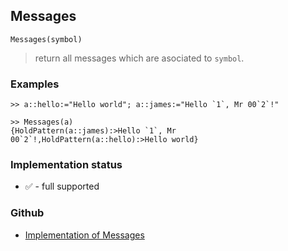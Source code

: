 ## Messages

```
Messages(symbol)
```

> return all messages which are asociated to `symbol`.

### Examples

```
>> a::hello:="Hello world"; a::james:="Hello `1`, Mr 00`2`!"

>> Messages(a) 
{HoldPattern(a::james):>Hello `1`, Mr 00`2`!,HoldPattern(a::hello):>Hello world}
```






### Implementation status

* &#x2705; - full supported

### Github

* [Implementation of Messages](https://github.com/axkr/symja_android_library/blob/master/symja_android_library/matheclipse-core/src/main/java/org/matheclipse/core/builtin/IOFunctions.java#L322) 
